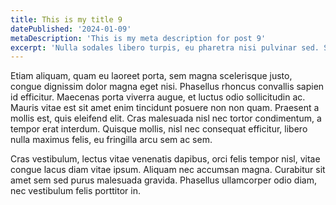 ```yaml
---
title: This is my title 9
datePublished: '2024-01-09'
metaDescription: 'This is my meta description for post 9'
excerpt: 'Nulla sodales libero turpis, eu pharetra nisi pulvinar sed. Sed eget tempus purus. Praesent ultrices dictum nulla, eget accumsan massa rutrum a'
---
```


Etiam aliquam, quam eu laoreet porta, sem magna scelerisque justo, congue dignissim dolor magna eget nisi. Phasellus rhoncus convallis sapien id efficitur. Maecenas porta viverra augue, et luctus odio sollicitudin ac. Mauris vitae est sit amet enim tincidunt posuere non non quam. Praesent a mollis est, quis eleifend elit. Cras malesuada nisl nec tortor condimentum, a tempor erat interdum. Quisque mollis, nisl nec consequat efficitur, libero nulla maximus felis, eu fringilla arcu sem ac sem.

Cras vestibulum, lectus vitae venenatis dapibus, orci felis tempor nisl, vitae congue lacus diam vitae ipsum. Aliquam nec accumsan magna. Curabitur sit amet sem sed purus malesuada gravida. Phasellus ullamcorper odio diam, nec vestibulum felis porttitor in.

